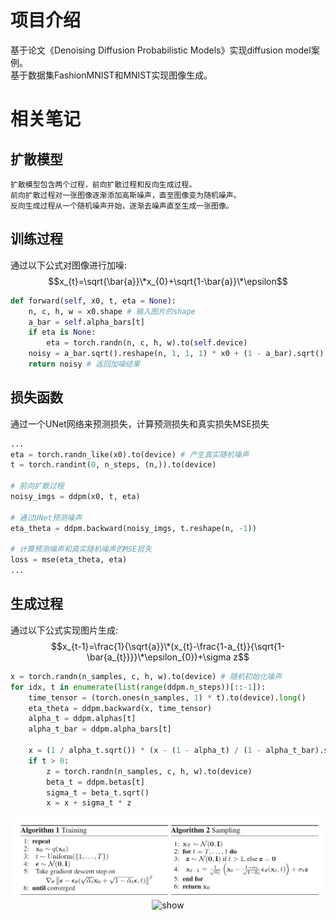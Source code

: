 # 项目介绍
基于论文《Denoising Diffusion Probabilistic Models》实现diffusion model案例。  
基于数据集FashionMNIST和MNIST实现图像生成。

# 相关笔记
## 扩散模型
```
扩散模型包含两个过程，前向扩散过程和反向生成过程。
前向扩散过程对一张图像逐渐添加高斯噪声，直至图像变为随机噪声。
反向生成过程从一个随机噪声开始，逐渐去噪声直至生成一张图像。
```

## 训练过程
通过以下公式对图像进行加噪:
$$x_{t}=\sqrt{\bar{a}}\*x_{0}+\sqrt{1-\bar{a}}\*\epsilon$$

```python
def forward(self, x0, t, eta = None):
    n, c, h, w = x0.shape # 输入图片的shape
    a_bar = self.alpha_bars[t]
    if eta is None:
        eta = torch.randn(n, c, h, w).to(self.device)
    noisy = a_bar.sqrt().reshape(n, 1, 1, 1) * x0 + (1 - a_bar).sqrt().reshape(n, 1, 1, 1) * eta # 加噪
    return noisy # 返回加噪结果
```

## 损失函数
通过一个UNet网络来预测损失，计算预测损失和真实损失MSE损失
```python
...
eta = torch.randn_like(x0).to(device) # 产生真实随机噪声
t = torch.randint(0, n_steps, (n,)).to(device)

# 前向扩散过程
noisy_imgs = ddpm(x0, t, eta)

# 通过UNet预测噪声
eta_theta = ddpm.backward(noisy_imgs, t.reshape(n, -1))

# 计算预测噪声和真实随机噪声的MSE损失
loss = mse(eta_theta, eta)
...
```

## 生成过程
通过以下公式实现图片生成:
$$x_{t-1}=\frac{1}{\sqrt{a}}\*(x_{t}-\frac{1-a_{t}}{\sqrt{1-\bar{a_{t}}}}\*\epsilon_{0})+\sigma z$$

```python
x = torch.randn(n_samples, c, h, w).to(device) # 随机初始化噪声
for idx, t in enumerate(list(range(ddpm.n_steps))[::-1]):
    time_tensor = (torch.ones(n_samples, 1) * t).to(device).long()
    eta_theta = ddpm.backward(x, time_tensor)
    alpha_t = ddpm.alphas[t]
    alpha_t_bar = ddpm.alpha_bars[t]

    x = (1 / alpha_t.sqrt()) * (x - (1 - alpha_t) / (1 - alpha_t_bar).sqrt() * eta_theta) # 去噪
    if t > 0:
        z = torch.randn(n_samples, c, h, w).to(device)
        beta_t = ddpm.betas[t]
        sigma_t = beta_t.sqrt()
        x = x + sigma_t * z
```

<div align=center>
<img src ="./paper/train_and_generate.png" width="800"/>
<img src="./fashion.gif" alt="show" />
</div>

